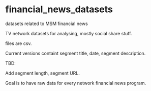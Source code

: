 # financial_news_datasets
datasets related to MSM financial news

TV network datasets for analysing, mostly social share stuff.

files are csv.

Current versions containt segment title, date, segment description.

TBD:

Add segment length, segment URL.

Goal is to have raw data for every network financial news program.
